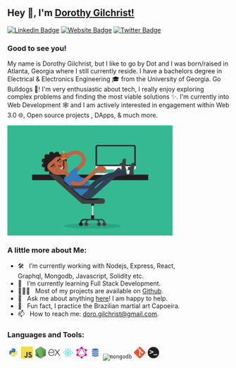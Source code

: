 ## Hey 👋, I'm [Dorothy Gilchrist!](https://github.com/kilowattdot/)

[![Linkedin Badge](https://img.shields.io/badge/-LinkedIn-0e76a8?style=flat-square&logo=Linkedin&logoColor=white)](https://www.linkedin.com/in/dorogilchrist/)
[![Website Badge](https://img.shields.io/badge/Website-3b5998?style=flat-square&logo=google-chrome&logoColor=white)](https://kilowattdot.github.io/react-portfolio2/)
[![Twitter Badge](https://img.shields.io/badge/-Twitter-00acee?style=flat-square&logo=Twitter&logoColor=white)](https://twitter.com/kilowattdot)




### Good to see you! 




My name is Dorothy Gilchrist, but I like to go by Dot and I was born/raised in Atlanta, Georgia where I still currently reside. I have a bachelors degree in Electrical & Electronics Engineering 🎓 from the University of Georgia. Go Bulldogs 🐶! I'm very enthusiastic about tech, I really enjoy exploring complex problems and finding the most viable solutions ✨. I'm currently into Web Development 🕸️ and I am actively interested in engagement within Web 3.0 🌐, Open source projects , DApps, & much more.

<img align="center" height="250" width="375" alt="" src="5eKX.gif" />

### A little more about Me:


- 🛠 &nbsp; I’m currently working with Nodejs, Express, React, <br /> Graphql, Mongodb, Javascript, Solidity etc.
- 🚀 &nbsp; I’m currently learning Full Stack Development.
- 👨🏻‍💻 &nbsp; Most of my projects are available on [Github](https://github.com/kilowattdot).
- 💬 &nbsp; Ask me about anything [here](https://github.com/KiloWattDot/KiloWattDot_intro/issues/1)! I am happy to help.
- 🤸 &nbsp; Fun fact, I practice the Brazilian martial art Capoeira.
- 📫 &nbsp; How to reach me: doro.gilchrist@gmail.com.
<!-- - 📝 &nbsp; Checkout my [Resume](COMING SOON). -->



### Languages and Tools:

<!-- <code><img height="27" src="https://raw.githubusercontent.com/github/explore/80688e429a7d4ef2fca1e82350fe8e3517d3494d/topics/cpp/cpp.png" alt="cpp"></code> -->
<code><img height="27" src="https://raw.githubusercontent.com/github/explore/80688e429a7d4ef2fca1e82350fe8e3517d3494d/topics/python/python.png" alt="python"></code>
<code><img height="27" src="https://raw.githubusercontent.com/github/explore/80688e429a7d4ef2fca1e82350fe8e3517d3494d/topics/javascript/javascript.png" alt="javascript"></code>
<code><img height="27" src="https://raw.githubusercontent.com/github/explore/80688e429a7d4ef2fca1e82350fe8e3517d3494d/topics/nodejs/nodejs.png" alt="nodejs"></code>
<code><img height="27" src="https://raw.githubusercontent.com/devicons/devicon/master/icons/express/express-original.svg" alt="expressjs"></code>
<code><img height="27" src="https://raw.githubusercontent.com/github/explore/80688e429a7d4ef2fca1e82350fe8e3517d3494d/topics/react/react.png" alt="react"></code>
<code><img height="27" src="https://raw.githubusercontent.com/github/explore/80688e429a7d4ef2fca1e82350fe8e3517d3494d/topics/graphql/graphql.png" alt="graphql"></code>
<code><img height="27" src="https://raw.githubusercontent.com/github/explore/80688e429a7d4ef2fca1e82350fe8e3517d3494d/topics/sql/sql.png" alt="sql"></code>
<code><img height="27" src="https://encrypted-tbn0.gstatic.com/images?q=tbn%3AANd9GcSTTzPAw-55ssm1Im594xYZ9eRQu2JylrkYLg&usqp=CAU" alt="mongodb"></code>
<code><img height="27" src="https://raw.githubusercontent.com/devicons/devicon/master/icons/git/git-original.svg" alt="git"></code>
<code><img height="27" src="https://raw.githubusercontent.com/github/explore/80688e429a7d4ef2fca1e82350fe8e3517d3494d/topics/terminal/terminal.png" alt="terminal"></code>




